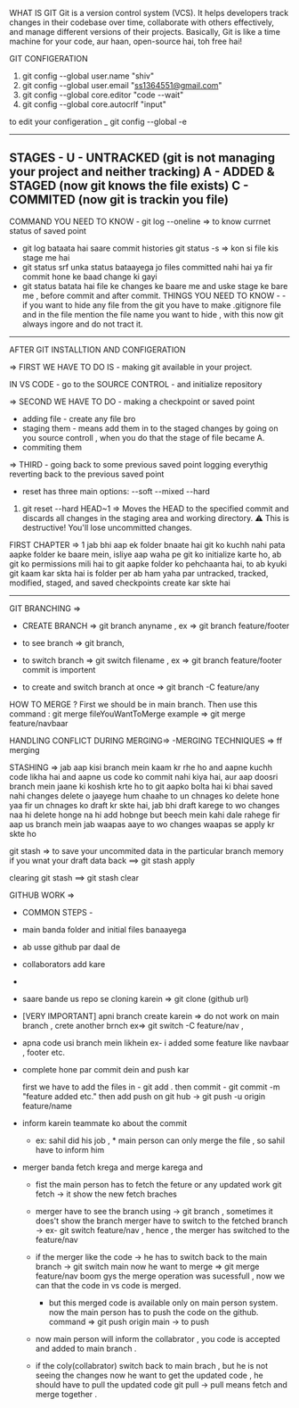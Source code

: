 WHAT IS GIT
 Git is a version control system (VCS). It helps developers track changes in their codebase over time, collaborate with others effectively, and manage different versions of their projects. Basically, Git is like a time machine for your code, aur haan, open-source hai, toh free hai!
 
GIT CONFIGERATION

1. git config --global user.name "shiv"
2. git config --global user.email "ss1364551@gmail.com"
3. git config --global core.editor "code --wait"
4. git config --global core.autocrlf "input"

to edit your configeration _
 git config --global -e

------------------------------
STAGES -
 U - UNTRACKED (git is not managing your project and neither tracking)
 A - ADDED & STAGED (now git knows the file exists)
 C - COMMITED (now git is trackin you file)
-------------------------------

COMMAND YOU NEED TO KNOW -
git log --oneline => to know currnet status of saved point
 -  git log bataata hai saare commit histories
git status -s => kon si file kis stage me hai
 -  git status srf unka status bataayega jo files committed nahi hai ya fir commit hone
ke baad change ki gayi
 - git status batata hai file ke changes ke baare me and uske stage ke bare me , before commit and after commit.
THINGS YOU NEED TO KNOW - 
-if you want to hide any file from the git you have to make .gitignore file and in the file mention the file name you want to hide , with this now git always ingore and do not tract it.

-------------------------------

AFTER GIT INSTALLTION AND CONFIGERATION 

=> FIRST WE HAVE TO DO IS - making git available in your project.   

IN VS CODE -
    go to the SOURCE CONTROL - and initialize repository

=> SECOND WE HAVE TO DO - making a checkpoint or saved point
  - adding file  - create any file bro
  - staging them - means add them in to the staged changes by going on you source controll , when you do that the stage of file became A.
  - commiting them

=> THIRD - going back to some previous saved point
    logging everythig
    reverting back to the previous saved point


   - reset has three main options:
    --soft
    --mixed
    --hard  

   1. git reset --hard HEAD~1 => Moves the HEAD to the specified commit and discards all changes in the staging area and working directory.
⚠️ This is destructive! You'll lose uncommitted changes.


FIRST CHAPTER => 
1 jab bhi aap ek folder bnaate hai git ko kuchh nahi pata aapke folder
ke baare mein, isliye aap waha pe git ko initialize karte ho, ab git
ko permissions mili hai to git aapke folder ko pehchaanta hai, to ab
kyuki git kaam kar skta hai is folder per ab ham yaha par untracked,
tracked, modified, staged, and saved checkpoints create kar skte hai



------------------------------------------------------------------------------------------------------------------


GIT BRANCHING =>
 - CREATE BRANCH => git branch anyname , ex => git branch feature/footer
 - to see branch => git branch,
 - to switch branch => git switch filename  , ex => git branch feature/footer 
commit is importent 

  - to create and switch branch at once => git branch -C feature/any


HOW TO MERGE ? 
First we should be in main branch. Then use this command : git merge fileYouWantToMerge 
example => git merge feature/navbaar

HANDLING CONFLICT DURING MERGING=>
  -MERGING TECHNIQUES => ff merging



STASHING =>
 jab aap kisi branch mein kaam kr rhe ho and aapne kuchh code likha hai and aapne us
code ko commit nahi kiya hai, aur aap doosri branch mein jaane ki koshish krte ho
to git aapko bolta hai ki bhai saved nahi changes delete o jaayege hum chaahe to un
chnages ko delete hone yaa fir un chnages ko draft kr skte hai, jab bhi draft
karege to wo changes naa hi delete honge na hi add hobnge but beech mein kahi dale
rahege fir aap us branch mein jab waapas aaye to wo changes waapas se apply kr skte
ho  

 git stash => to save your uncommited data in the particular branch memory
  if you wnat your draft data back ==> git stash apply
 
 clearing git stash  ==> git stash clear 



 GITHUB WORK =>

 - COMMON STEPS -

- main banda folder and initial files banaayega
- ab usse github par daal de
- collaborators add kare
- 
- saare bande us repo se cloning karein  => git clone (github url)
- [VERY IMPORTANT] apni branch create karein => do not work on main branch , crete another brnch ex=> git switch -C feature/nav , 
- apna code usi branch mein likhein 
  ex- i added some feature like navbaar , footer etc.
-  complete hone par commit dein and push kar

    first we have to add the files in - git add .
    then commit - git commit -m "feature added etc."
    then add push on git hub -> git push -u origin feature/name

-  inform karein teammate ko about the commit 
    - ex: sahil did his job , * main person can only merge the file , so sahil have to inform him

- merger banda fetch krega and merge karega and     
  - fist the main person has to fetch the feture or any updated work
    git fetch -> it show the new fetch braches 
  - merger have to see the branch using ->
     git branch , sometimes it does't show the branch
     merger have to switch to the fetched branch -> ex-  git switch feature/nav ,
     hence , the merger has switched to the feature/nav 

  - if the merger like the code -> 
      he has to switch back to the main branch -> git switch main
      now he want to merge => git merge feature/nav
      boom gys the merge operation was sucessfull , now we can that the code in vs code is merged.


      - but this merged code is available only on main person system.
        now the main person has to push the code on the github.
        command => git push origin main -> to push

  - now main person will inform the collabrator , you code is accepted and added to main branch .

  - if the coly(collabrator) switch back to main brach , but he is not seeing the changes
  now he want to get the updated code , he should have to pull the updated code 
    git pull -> pull means fetch and merge together .
